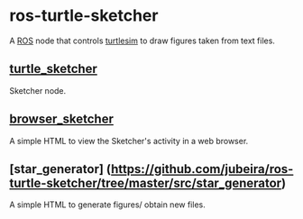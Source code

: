 # ros-turtle-sketcher

A [ROS](http://wiki.ros.org/) node that controls [turtlesim](http://wiki.ros.org/turtlesim) to draw figures taken from text files.

## [turtle_sketcher](https://github.com/jubeira/ros-turtle-sketcher/tree/master/src)
Sketcher node.

## [browser_sketcher](https://github.com/jubeira/ros-turtle-sketcher/tree/master/src/browser_sketcher)
A simple HTML to view the Sketcher's activity in a web browser.

## [star_generator] (https://github.com/jubeira/ros-turtle-sketcher/tree/master/src/star_generator)
A simple HTML to generate figures/ obtain new files.
